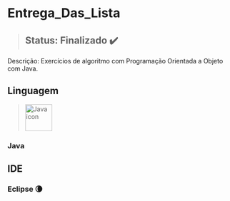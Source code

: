 # Entrega_Das_Lista
> ## Status: Finalizado :heavy_check_mark:

Descrição: Exercícios de algoritmo com Programação Orientada a Objeto com Java.

## Linguagem 

> <img align="center" alt="Java icon" height="60" width="60" src="https://cdn.jsdelivr.net/gh/devicons/devicon/icons/java/java-original-wordmark.svg" />
### Java

## IDE

### Eclipse :waning_crescent_moon:


